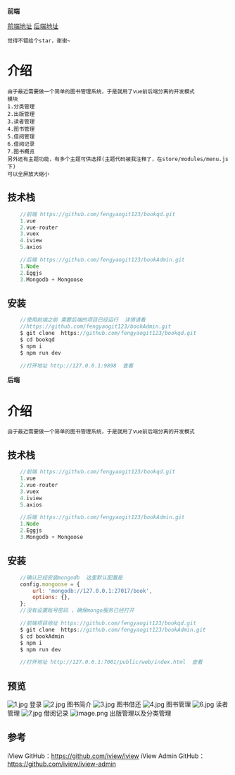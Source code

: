 **前端**
    
   [前端地址](https://github.com/fengyaogit123/bookqd.git)
   [后端地址](https://github.com/fengyaogit123/bookAdmin.git)
    
	觉得不错给个star，谢谢~
    
# 介绍
    由于最近需要做一个简单的图书管理系统，于是就用了vue前后端分离的开发模式
	模块
	1.分类管理
	2.出版管理
	3.读者管理
	4.图书管理
	5.借阅管理
	6.借阅记录
	7.图书概览
	另外还有主题功能，有多个主题可供选择(主题代码被我注释了，在store/modules/menu.js下) 
	可以全屏放大缩小
## 技术栈
```js
    //前端 https://github.com/fengyaogit123/bookqd.git
    1.vue
    2.vue-router
    3.vuex
    4.iview
    5.axios

    //后端 https://github.com/fengyaogit123/bookAdmin.git
    1.Node
    2.Eggjs
    3.Mongodb + Mongoose

```

## 安装
```js
    //使用前端之前 需要后端的项目已经运行  详情请看
    //https://github.com/fengyaogit123/bookAdmin.git
    $ git clone  https://github.com/fengyaogit123/bookqd.git
    $ cd bookqd
    $ npm i
    $ npm run dev 

    //打开地址 http://127.0.0.1:9898  查看
```

**后端**
# 介绍
    由于最近需要做一个简单的图书管理系统，于是就用了vue前后端分离的开发模式

## 技术栈
```js
    //前端 https://github.com/fengyaogit123/bookqd.git
    1.vue
    2.vue-router
    3.vuex
    4.iview
    5.axios

    //后端 https://github.com/fengyaogit123/bookAdmin.git
    1.Node
    2.Eggjs
    3.Mongodb + Mongoose

```

## 安装
```js
    //确认已经安装mongodb  这里默认配置是 
    config.mongoose = {
        url: 'mongodb://127.0.0.1:27017/book',
        options: {},
    };
    //没有设置账号密码 ，确保mongo服务已经打开

    //前端项目地址 https://github.com/fengyaogit123/bookqd.git
    $ git clone  https://github.com/fengyaogit123/bookAdmin.git
    $ cd bookAdmin
    $ npm i
    $ npm run dev 

    //打开地址 http://127.0.0.1:7001/public/web/index.html  查看
```
## 预览
   ![1.jpg](http://ooaa8syjw.bkt.clouddn.com/FkmDqxC6VB7b_wUmv464shTpeX1f)
   登录
   ![2.jpg](http://ooaa8syjw.bkt.clouddn.com/FhIHskYQivj5H56uqaaG1YsKeGmg)
   图书简介
   ![3.jpg](http://ooaa8syjw.bkt.clouddn.com/Fny0qZU463t12CQelfTTw4IKhMGp)
   图书借还
   ![4.jpg](http://ooaa8syjw.bkt.clouddn.com/Fl2aCFTZuHHDcnIOvYdIMYJKU79S)
   图书管理
   ![6.jpg](http://ooaa8syjw.bkt.clouddn.com/Fg_yAJ1vj3MJ_1CErWnYnAeuskwe)
   读者管理
   ![7.jpg](http://ooaa8syjw.bkt.clouddn.com/Fm-scuetubCUorxdifCBSL1073ZT)
   借阅记录
   ![image.png](http://ooaa8syjw.bkt.clouddn.com/FuzYQxIVnh0tx_zLt_s70KK_K5e2)
   出版管理以及分类管理
   
 ## 参考
 iView GitHub：https://github.com/iview/iview
 iView Admin GitHub：https://github.com/iview/iview-admin

